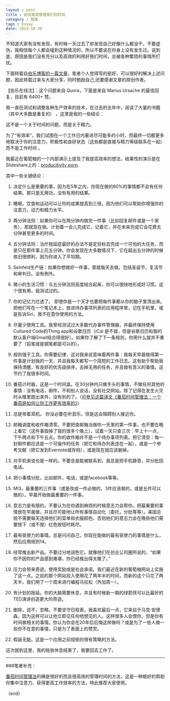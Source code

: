 ```yaml
---
layout : post
title : 如何高效管理我们的时间
category : 随笔
tags : Essay
date: 2014-10-30
---
```

不知道大家有没有发现，有时候一天过去了却发现自己好像什么都没干。不要虚伪，我相信每个人都会碰到这种情况的，所以不要说在你身上没有发生过。说到底，原因是我们没有充分以及高效的利用好我们时间，总被各种繁琐的事情所打扰。

下面转载自[伯乐博客的一篇文章](http://blog.jobbole.com/78755/)，笔者个人觉得写的挺好，可以很好的解决上述问题，因此转载过来与大家分享，同时勉励自己,还要感谢文章的原创作者。

<!--more-->

【伯乐在线注】：这个问题来自 Quora，下面是来自 Marius Ursache 的最佳回复，目前有 6400+ 赞。

我一直在测试和调整各种生产效率的技术，在过去的五年中，阅读了大量的书籍（其中大多数是重复的） ，这里是我的一些结论：

这不是一个关于时间的问题，而是关于精力。

为了“有效率”，我们试图在一个工作日内塞进尽可能多的小时，但最终一切都更多地取决于你的注意力，积极性和良好状态（这些都是直接与精力等级联系在一起）而不是工作时间 。

我最近在葡萄柚的一个内部演示上提及了我提高效率的想法，结果性的演示是在Slideshare上的：[producitivity porn](http://www.slideshare.net/mariusursache/productivity-porn).

其中一些关键结论：

1. 决定什么是重要的事，因为在5年之内，你现在做的80%的事情都不会有任何结果。那只是无用功，没有有用的结果。

2. 睡眠，饮食和运动可以让你的成果提高到三倍，因为他们可以帮助你增强你的注意力，动力和精力水平。

3. 两分钟法则：如果你可以在两分钟内做完一件事（比如回复邮件或是一个家务），那就现在做。计划着一会儿完成它，记着它，并在未来完成它会花费五分钟甚至更多的时间。

4. 五分钟法则：治疗拖延症最好的办法不是定目标去完成一个可怕的大任务，而是只在那件事上花五分钟。你会发现在大多数情况下，它在超出五分钟的时候依旧很顺利，因为你进入了平坦期。

5. Seinfeld生产链：如果你想做好一件事，那就每天去做。包括圣诞节，复活节和审判日。没有例外。

6. 微小的生活习惯：与五分钟法则高度结合起来，你可以很快地形成好习惯。这个很有用，我测试过的。

7. 你的记忆力烂透了。 即使你是一个天才也要把每件事都从你的脑子里清出来。把他们写在一个笔记本上，放进待办事项列表的应用程序里，记在手机里，或是告诉Siri，我不在意你使用的方法。

8. 尽量少使用工具。我曾经测试过大多数代办事件管理器，并最终保持使用Cultured Code的Thing app和谷歌日历（iCal 是不错，但是谷歌日历和我的默认客户端Gmail结合得很好）。如果你了解了下一条规则，你用什么就并不重要了（铅笔或是钢笔都是可以的）。

9. 规则强于工具。你需要纪律，这对我来说意味着两件事：我每天早晨做得第一件事是计划我的一天，并且我每天都写一个简短的工作日志。这有助于帮助我保持清醒，有良好的优先级排序，去掉无用的任务，并且做有意义的事情。这节约了我很多时间。

10. 番茄计时器，这是一个时间盒。在30分钟内只做手头的事情，不做任何其他的事情：没有电话，邮件，不和别人说话，没有社交网站。除了记得在发生火灾时从楼里跑出来外，没有别的了。（[可参见这篇译文《番茄时间管理法：一个番茄是如何让你工作更有效率的》](http://blog.jobbole.com/49688/)）

11. 总是带着耳机。 你没必要在听音乐，但是这会阻碍别人接近你。

12. 邮箱调度和收件箱清零。不要把查邮箱当做你一天里的第一件事，也不要在晚上看它（这件事毁掉了我的很多个晚上），试着一天只查三次：早上十一点，下午两点和下午五点。你的收件箱并不是一个待办事项列表。把它清空：每一封邮件都应该是一个可操作的任务（把它和待办列表连在一起），或是一个参考文献（把它发到Evernote或存档），或是现在就应该删掉。

13. 对手机来说也是一样的。不要总是能被联系到，我总是把手机静音，并分批回电话。

14. 把小事情分批，比如邮件，电话，或是facebook等等。

15. MI3，最重要的三件事（或是改成一件必做的，3件应该做的，或是五件可以做的）。早晨开始做最重要的一件事。

16. 意志力是有限的。不要认为在你遇到麻烦的时候意志力会帮你。把最重要的事情放在早晨做，并且尽可能地让所有事情自动化（委托，分批等等）。美国总统不需要每天选择他们的菜单和衣服颜色，否则他们的意志力会在晚些他们需要按下（或不按）红色按钮时耗尽。

17. 最有驱使力的事情。总是问问自己，你现在能做的最有驱使力的事情是什么，然后应用规则14。

18. 经常推出新产品。不要过分地润色它。就像他们在创业公司圈所说的，“如果你不因你的产品感到难堪，你已经推出得太晚了。”

19. 压力会带来奇迹。使用奖励或是社会承诺。我们最近在新的葡萄柚网站上实施了这一点。之前的那个网站投入使用花了两年半的时间，而新的这个只花了两天半，我们用了一个周末进行编程马拉松（外加周一）。

20. 有计划的拖延。你的大脑需要休息，并且有时候新一期的绿箭侠可以比最好的TED演讲创造更大的奇迹。

21. 删除，说不，忽略，不要坚守日程表。我喜欢最后一点，它来自于马克·安德森，因为这样可以让他立即见任何他想见的人。这样很多人会恨你，但是你有时间做相关的事情。你认为你会在20年后后悔这样做吗？或是为了一些人做一些你不在意的事情，只是为了表面上的赞赏。

22. 假装无能。这是一个应用之前规矩的很有策略的方法。

这次就到这里，我的拖沓休息结束了，我要回去工作了。

---

###笔者补充：

[番茄时间管理法](http://blog.jobbole.com/49688/)的确是很好的而且很高效的管理时间的方法，这是一种极好的帮助你集中注意力、获得更高工作效率的方法，特此推荐大家使用。

（end）